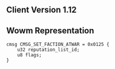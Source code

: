 ## Client Version 1.12

## Wowm Representation
```rust,ignore
cmsg CMSG_SET_FACTION_ATWAR = 0x0125 {
    u32 reputation_list_id;    
    u8 flags;    
}

```

